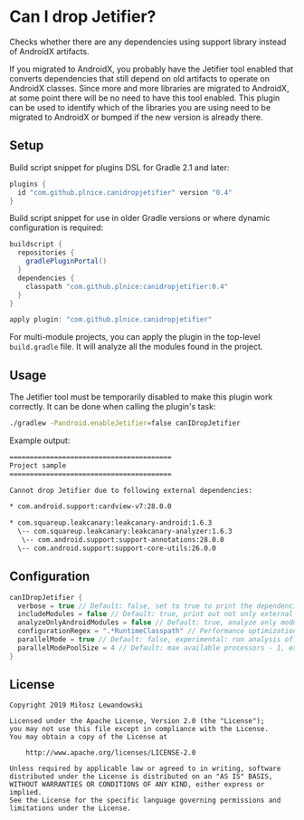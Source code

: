 # Can I drop Jetifier?

Checks whether there are any dependencies using support library instead of AndroidX artifacts.

If you migrated to AndroidX, you probably have the Jetifier tool enabled that converts dependencies that still depend on old artifacts to operate on AndroidX classes. Since more and more libraries are migrated to AndroidX, at some point there will be no need to have this tool enabled. This plugin can be used to identify which of the libraries you are using need to be migrated to AndroidX or bumped if the new version is already there.

## Setup

Build script snippet for plugins DSL for Gradle 2.1 and later:

``` groovy
plugins {
  id "com.github.plnice.canidropjetifier" version "0.4"
}
```

Build script snippet for use in older Gradle versions or where dynamic configuration is required:

``` groovy
buildscript {
  repositories {
    gradlePluginPortal()
  }
  dependencies {
    classpath "com.github.plnice:canidropjetifier:0.4"
  }
}

apply plugin: "com.github.plnice.canidropjetifier"
```

For multi-module projects, you can apply the plugin in the top-level `build.gradle` file. It will analyze all the modules found in the project.

## Usage

The Jetifier tool must be temporarily disabled to make this plugin work correctly. It can be done when calling the plugin's task:

``` bash
./gradlew -Pandroid.enableJetifier=false canIDropJetifier
```

Example output:

``` bash
========================================
Project sample
========================================

Cannot drop Jetifier due to following external dependencies:

* com.android.support:cardview-v7:28.0.0

* com.squareup.leakcanary:leakcanary-android:1.6.3
  \-- com.squareup.leakcanary:leakcanary-analyzer:1.6.3
   \-- com.android.support:support-annotations:28.0.0
  \-- com.android.support:support-core-utils:26.0.0
```

## Configuration

``` groovy
canIDropJetifier {
  verbose = true // Default: false, set to true to print the dependencies tree down to the old artifact
  includeModules = false // Default: true, print out not only external (library) dependencies, but also module dependencies that use old artifacts
  analyzeOnlyAndroidModules = false // Default: true, analyze only modules that use com.android.application or com.android.library plugins
  configurationRegex = ".*RuntimeClasspath" // Performance optimization: checks only configurations that match provided regex
  parallelMode = true // Default: false, experimental: run analysis of modules in parallel
  parallelModePoolSize = 4 // Default: max available processors - 1, experimental: pool size for analysis in parallel
}
```

## License

```
Copyright 2019 Miłosz Lewandowski

Licensed under the Apache License, Version 2.0 (the "License");
you may not use this file except in compliance with the License.
You may obtain a copy of the License at

    http://www.apache.org/licenses/LICENSE-2.0

Unless required by applicable law or agreed to in writing, software
distributed under the License is distributed on an "AS IS" BASIS,
WITHOUT WARRANTIES OR CONDITIONS OF ANY KIND, either express or implied.
See the License for the specific language governing permissions and
limitations under the License.
```
